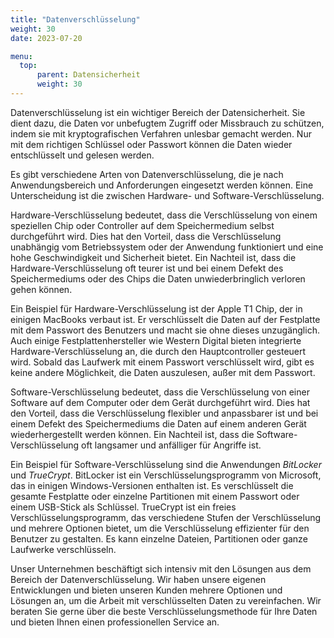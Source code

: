 ```yaml
---
title: "Datenverschlüsselung"
weight: 30
date: 2023-07-20

menu:
  top:
      parent: Datensicherheit
      weight: 30
---
```



Datenverschlüsselung ist ein wichtiger Bereich der Datensicherheit. Sie dient dazu, die Daten vor unbefugtem Zugriff oder Missbrauch zu schützen, indem sie mit kryptografischen Verfahren unlesbar gemacht werden. Nur mit dem richtigen Schlüssel oder Passwort können die Daten wieder entschlüsselt und gelesen werden.

Es gibt verschiedene Arten von Datenverschlüsselung, die je nach Anwendungsbereich und Anforderungen eingesetzt werden können. Eine Unterscheidung ist die zwischen Hardware- und Software-Verschlüsselung.

Hardware-Verschlüsselung bedeutet, dass die Verschlüsselung von einem speziellen Chip oder Controller auf dem Speichermedium selbst durchgeführt wird. Dies hat den Vorteil, dass die Verschlüsselung unabhängig vom Betriebssystem oder der Anwendung funktioniert und eine hohe Geschwindigkeit und Sicherheit bietet. Ein Nachteil ist, dass die Hardware-Verschlüsselung oft teurer ist und bei einem Defekt des Speichermediums oder des Chips die Daten unwiederbringlich verloren gehen können.

Ein Beispiel für Hardware-Verschlüsselung ist der Apple T1 Chip, der in einigen MacBooks verbaut ist. Er verschlüsselt die Daten auf der Festplatte mit dem Passwort des Benutzers und macht sie ohne dieses unzugänglich. Auch einige Festplattenhersteller wie Western Digital bieten integrierte Hardware-Verschlüsselung an, die durch den Hauptcontroller gesteuert wird. Sobald das Laufwerk mit einem Passwort verschlüsselt wird, gibt es keine andere Möglichkeit, die Daten auszulesen, außer mit dem Passwort.

Software-Verschlüsselung bedeutet, dass die Verschlüsselung von einer Software auf dem Computer oder dem Gerät durchgeführt wird. Dies hat den Vorteil, dass die Verschlüsselung flexibler und anpassbarer ist und bei einem Defekt des Speichermediums die Daten auf einem anderen Gerät wiederhergestellt werden können. Ein Nachteil ist, dass die Software-Verschlüsselung oft langsamer und anfälliger für Angriffe ist.

Ein Beispiel für Software-Verschlüsselung sind die Anwendungen *BitLocker* und *TrueCrypt*. BitLocker ist ein Verschlüsselungsprogramm von Microsoft, das in einigen Windows-Versionen enthalten ist. Es verschlüsselt die gesamte Festplatte oder einzelne Partitionen mit einem Passwort oder einem USB-Stick als Schlüssel. TrueCrypt ist ein freies Verschlüsselungsprogramm, das verschiedene Stufen der Verschlüsselung und mehrere Optionen bietet, um die Verschlüsselung effizienter für den Benutzer zu gestalten. Es kann einzelne Dateien, Partitionen oder ganze Laufwerke verschlüsseln.

Unser Unternehmen beschäftigt sich intensiv mit den Lösungen aus dem Bereich der Datenverschlüsselung. Wir haben unsere eigenen Entwicklungen und bieten unseren Kunden mehrere Optionen und Lösungen an, um die Arbeit mit verschlüsselten Daten zu vereinfachen. Wir beraten Sie gerne über die beste Verschlüsselungsmethode für Ihre Daten und bieten Ihnen einen professionellen Service an.
